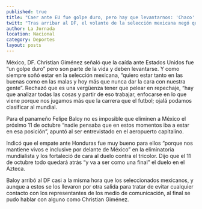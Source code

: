 ```yaml
---
published: true
title: "Caer ante EU fue golpe duro, pero hay que levantarnos: 'Chaco' Giménez"
twitt: "Tras arribar al DF, el volante de la selección mexicana negó que pelear en repechaje el pase al Mundial sea una vergüenza. En tanto, el panameño Felipe Baloy señaló que para Panamá no es imposible eliminar a México rumbo a Brasil 2014."
author: La Jornada
location: Nacional
category: Deportes
layout: posts
---
```


México, DF.  Christian Giménez señaló que la caída ante Estados Unidos fue “un golpe duro” pero son parte de la vida y deben levantarse. Y como siempre soñó estar en la selección mexicana, “quiero estar tanto en las buenas como en las malas y hoy más que nunca dar la cara con nuestra gente”.
Rechazó que es una vergüenza tener que pelear en repechaje, “hay que analizar todas las cosas y partir de eso trabajar, enfocarse en lo que viene porque nos jugamos más que la carrera que el futbol; ojalá podamos clasificar al mundial.

Para el panameño Felipe Baloy no es imposible que eliminen a México el próximo 11 de octubre “nadie pensaba que en estos momentos iba a estar en esa posición”, apuntó al ser entrevistado en el aeropuerto capitalino.

Indicó que el empate ante Honduras fue muy bueno para ellos “porque nos mantiene vivos e inclusive por delante de México” en la eliminatoria mundialista y los fortaleció de cara al duelo contra el tricolor. Dijo que el 11 de octubre todo quedará atrás “y va a ser como una final” el duelo en el Azteca.

Baloy arribó al DF casi a la misma hora que los seleccionados mexicanos, y aunque a estos se los llevaron por otra salida para tratar de evitar cualquier contacto con los representantes de los medio de comunicación, al final se pudo hablar con alguno como Christian Giménez.
